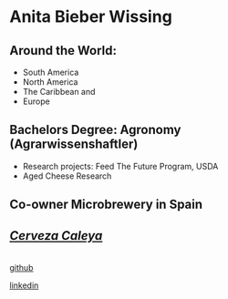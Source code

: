 # Anita Bieber Wissing

## Around the World:

- South America
- North America 
- The Caribbean and 
- Europe



## Bachelors Degree: Agronomy (Agrarwissenshaftler)
 - Research projects: Feed The Future Program, USDA
  -  Aged Cheese Research
## Co-owner Microbrewery in Spain </br>[<h5>Cerveza Caleya</h5>](https://f7z3b4v3.rocketcdn.me/wp-content/uploads/2019/12/cerveza-caleya-loopulo-01-1.jpg)






[github](https://github.com/abieber1408)

[linkedin](https://www.linkedin.com/in/anitabieberwissing33324762?lipi=urn%3Ali%3Apage%3Ad_flagship3_profile_view_base_contact_details%3BJS2Ekke6RKS48NWjfV2Idw%3D%3D)
